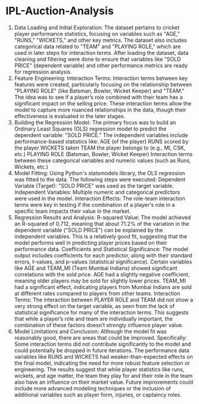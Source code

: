 # IPL-Auction-Analysis
1. Data Loading and Initial Exploration:
The dataset pertains to cricket player performance statistics, focusing on variables such as "AGE," "RUNS," "WICKETS," and other key metrics.
The dataset also includes categorical data related to "TEAM" and "PLAYING ROLE," which are used in later steps for interaction terms.
After loading the dataset, data cleaning and filtering were done to ensure that variables like "SOLD PRICE" (dependent variable) and other performance metrics are ready for regression analysis.
2. Feature Engineering:
Interaction Terms:
Interaction terms between key features were created, particularly focusing on the relationship between "PLAYING ROLE" (like Batsman, Bowler, Wicket Keeper) and "TEAM."
The idea was to see if a player’s role combined with their team has a significant impact on the selling price.
These interaction terms allow the model to capture more nuanced relationships in the data, though their effectiveness is evaluated in the later stages.
3. Building the Regression Model:
The primary focus was to build an Ordinary Least Squares (OLS) regression model to predict the dependent variable: "SOLD PRICE."
The independent variables include performance-based statistics like:
AGE (of the player)
RUNS scored by the player
WICKETS taken
TEAM the player belongs to (e.g., MI, CSK, etc.)
PLAYING ROLE (Batsman, Bowler, Wicket Keeper)
Interaction terms between these categorical variables and numeric values (such as Runs, Wickets, etc.)
4. Model Fitting:
Using Python's statsmodels library, the OLS regression was fitted to the data.
The following steps were executed:
Dependent Variable (Target): "SOLD PRICE" was used as the target variable.
Independent Variables: Multiple numeric and categorical predictors were used in the model.
Interaction Effects: The role-team interaction terms were key in testing if the combination of a player's role in a specific team impacts their value in the market.
5. Regression Results and Analysis:
R-squared Value: The model achieved an R-squared of 0.712, meaning that about 71.2% of the variation in the dependent variable ("SOLD PRICE") can be explained by the independent variables.
This is a relatively good fit, suggesting that the model performs well in predicting player prices based on their performance data.
Coefficients and Statistical Significance:
The model output includes coefficients for each predictor, along with their standard errors, t-values, and p-values (statistical significance).
Certain variables like AGE and TEAM_MI (Team Mumbai Indians) showed significant correlations with the sold price.
AGE had a slightly negative coefficient, meaning older players may be sold for slightly lower prices.
TEAM_MI had a significant effect, indicating players from Mumbai Indians are sold at different rates compared to players from other teams.
Interaction Terms:
The interaction between PLAYER ROLE and TEAM did not show a very strong effect on the target variable, as seen from the lack of statistical significance for many of the interaction terms.
This suggests that while a player’s role and team are individually important, the combination of these factors doesn’t strongly influence player value.
6. Model Limitations and Conclusion:
Although the model fit was reasonably good, there are areas that could be improved. Specifically:
Some interaction terms did not contribute significantly to the model and could potentially be dropped in future iterations.
The performance data variables like RUNS and WICKETS had weaker-than-expected effects on the final model, indicating the need for more robust feature selection or engineering.
The results suggest that while player statistics like runs, wickets, and age matter, the team they play for and their role in the team also have an influence on their market value.
Future improvements could include more advanced modeling techniques or the inclusion of additional variables such as player form, injuries, or captaincy roles.

